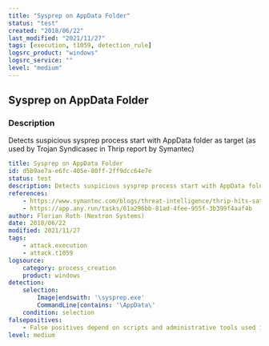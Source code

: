 ```yaml
---
title: "Sysprep on AppData Folder"
status: "test"
created: "2018/06/22"
last_modified: "2021/11/27"
tags: [execution, t1059, detection_rule]
logsrc_product: "windows"
logsrc_service: ""
level: "medium"
---
```


## Sysprep on AppData Folder

### Description

Detects suspicious sysprep process start with AppData folder as target (as used by Trojan Syndicasec in Thrip report by Symantec)

```yml
title: Sysprep on AppData Folder
id: d5b9ae7a-e6fc-405e-80ff-2ff9dcc64e7e
status: test
description: Detects suspicious sysprep process start with AppData folder as target (as used by Trojan Syndicasec in Thrip report by Symantec)
references:
    - https://www.symantec.com/blogs/threat-intelligence/thrip-hits-satellite-telecoms-defense-targets
    - https://app.any.run/tasks/61a296bb-81ad-4fee-955f-3b399f4aaf4b
author: Florian Roth (Nextron Systems)
date: 2018/06/22
modified: 2021/11/27
tags:
    - attack.execution
    - attack.t1059
logsource:
    category: process_creation
    product: windows
detection:
    selection:
        Image|endswith: '\sysprep.exe'
        CommandLine|contains: '\AppData\'
    condition: selection
falsepositives:
    - False positives depend on scripts and administrative tools used in the monitored environment
level: medium

```
